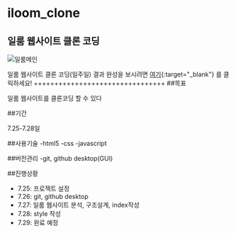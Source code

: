 # iloom_clone
## 일룸 웹사이트 클론 코딩 
![일룸메인](https://www.businesspost.co.kr/news/photo/202109/20210910160001_41451.jpg)

일룸 웹사이트 클론 코딩(일주일)
결과 완성을 보시려면 [여기](https://yoonyounggun.github.io/iloom_clone/src/main/webapp/){:target="_blank"} 를 클릭하세요!
++++++++++++++++++++++++++++++++
##목표

일룸 웹사이트를 클론코딩 할 수 있다

##기간

7.25-7.28일 

##사용기술
-html5
-css
-javascript

##버전관리
-git, github desktop(GUI)

##진행상황
- 7.25: 프로젝트 설정
- 7.26: git, github desktop
- 7.27: 일룸 웹사이트 분석, 구조설계, index작성
- 7.28: style 작성
- 7.29: 완료 예정 
